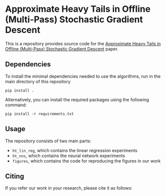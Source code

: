 # Approximate Heavy Tails in Offline (Multi-Pass) Stochastic Gradient Descent

This is a repository provides source code for the [Approximate Heavy Tails in Offline (Multi-Pass) Stochastic Gradient Descent](www.arxiv.com) paper.

## Dependencies

To install the minimal dependencies needed to use the algorithms, run in the
main directory of this repository

```commandline
pip install .
```

Alternatively, you can install the required packages using the following
command:

```commandline
pip install -r requirements.txt
```

## Usage
The repository consists of two main parts:

- ```ht_lin_reg```, which contains the linear regression experiments
- ```ht_nns```, which contains the neural network experiments
- ```figures```, which contains the code for reproducing the figures in our work



## Citing
If you refer our work in your research, please cite it as follows:

```

```




